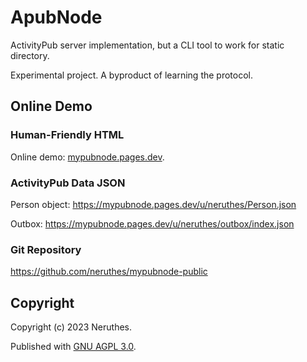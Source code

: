 # ApubNode

ActivityPub server implementation, but a CLI tool to work for static directory.

Experimental project. A byproduct of learning the protocol.



## Online Demo

### Human-Friendly HTML

Online demo: [mypubnode.pages.dev](https://mypubnode.pages.dev/u/neruthes/).

### ActivityPub Data JSON

Person object: https://mypubnode.pages.dev/u/neruthes/Person.json

Outbox: https://mypubnode.pages.dev/u/neruthes/outbox/index.json

### Git Repository

https://github.com/neruthes/mypubnode-public



## Copyright

Copyright (c) 2023 Neruthes.

Published with [GNU AGPL 3.0](https://www.gnu.org/licenses/agpl-3.0.html).
